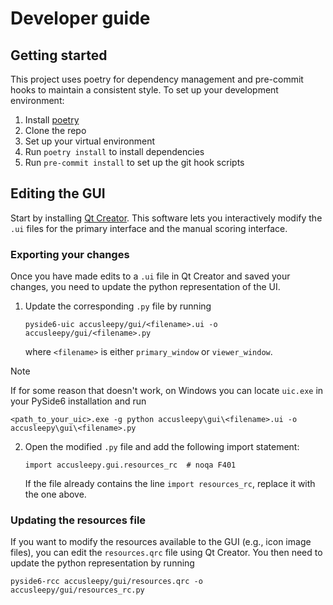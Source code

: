 # Developer guide

## Getting started
This project uses poetry for dependency management and
pre-commit hooks to maintain a consistent style.
To set up your development environment:
1. Install [poetry](https://python-poetry.org/docs/#installation)
2. Clone the repo
3. Set up your virtual environment
4. Run `poetry install` to install dependencies
5. Run `pre-commit install` to set up the git hook scripts


## Editing the GUI
Start by installing
[Qt Creator](https://doc.qt.io/qtcreator/). This software lets you
interactively modify the `.ui` files for the primary interface
and the manual scoring interface.

### Exporting your changes
Once you have made edits to a `.ui` file in Qt Creator and saved
your changes, you need to update the python representation of the UI.
1. Update the corresponding `.py` file by running
    ```
    pyside6-uic accusleepy/gui/<filename>.ui -o accusleepy/gui/<filename>.py
    ```
    where `<filename>` is either `primary_window` or `viewer_window`.

> [!NOTE]
> If for some reason that doesn't work, on Windows you can
> locate `uic.exe` in your PySide6 installation and run
> ```
> <path_to_your_uic>.exe -g python accusleepy\gui\<filename>.ui -o accusleepy\gui\<filename>.py
> ```
2. Open the modified `.py` file and add the following import statement:
    ```
    import accusleepy.gui.resources_rc  # noqa F401
    ```
   If the file already contains the line `import resources_rc`,
   replace it with the one above.

### Updating the resources file
If you want to modify the resources available to the GUI
(e.g., icon image files), you can edit the `resources.qrc`
file using Qt Creator. You then need to update the python
representation by running

```
pyside6-rcc accusleepy/gui/resources.qrc -o accusleepy/gui/resources_rc.py
```
